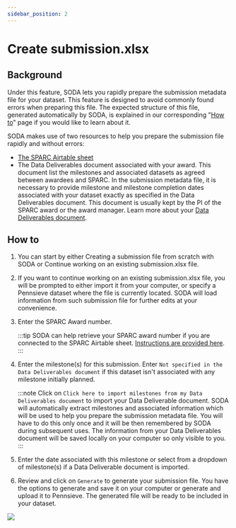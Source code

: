 ```yaml
---
sidebar_position: 2
---
```


# Create submission.xlsx

## Background

Under this feature, SODA lets you rapidly prepare the submission metadata file for your dataset. This feature is designed to avoid commonly found errors when preparing this file. The expected structure of this file, generated automatically by SODA, is explained in our corresponding "[How to](../how-to/how-to-structure-the-submission-metadata-file.md)" page if you would like to learn about it.

SODA makes use of two resources to help you prepare the submission file rapidly and without errors:

- [The SPARC Airtable sheet](./connect-your-airtable-account-with-soda.md)
- The Data Deliverables document associated with your award. This document list the milestones and associated datasets as agreed between awardees and SPARC. In the submission metadata file, it is necessary to provide milestone and milestone completion dates associated with your dataset exactly as specified in the Data Deliverables document. This document is usually kept by the PI of the SPARC award or the award manager. Learn more about your [Data Deliverables document](../how-to/how-to-get-your-data-deliverables-document.md).

## How to

1. You can start by either Creating a submission file from scratch with SODA or Continue working on an existing submission.xlsx file.
2. If you want to continue working on an existing submission.xlsx file, you will be prompted to either import it from your computer, or specify a Pennsieve dataset where the file is currently located. SODA will load information from such submission file for further edits at your convenience.
3. Enter the SPARC Award number.

   :::tip
   SODA can help retrieve your SPARC award number if you are connected to the SPARC Airtable sheet. [Instructions are provided here](./connect-your-airtable-account-with-soda.md).
   :::

4. Enter the milestone(s) for this submission. Enter `Not specified in the Data Deliverables document` if this dataset isn't associated with any milestone initially planned.

   :::note
   Click on `Click here to import milestones from my Data Deliverables document` to import your Data Deliverable document. SODA will automatically extract milestones and associated information which will be used to help you prepare the submission metadata file. You will have to do this only once and it will be then remembered by SODA during subsequent uses. The information from your Data Deliverables document will be saved locally on your computer so only visible to you.
   :::

5. Enter the date associated with this milestone or select from a dropdown of milestone(s) if a Data Deliverable document is imported.
6. Review and click on `Generate` to generate your submission file. You have the options to generate and save it on your computer or generate and upload it to Pennsieve. The generated file will be ready to be included in your dataset.

<div class="px-10">
    <img src="https://github.com/fairdataihub/SODA-for-SPARC/blob/main/docs/documentation/Prepare-metadata/Submission/submission.gif?raw=true">
    </img>
</div>
